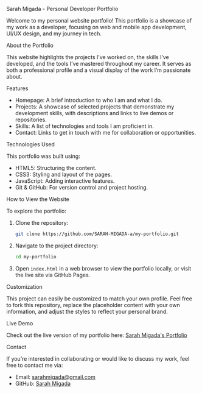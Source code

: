 

Sarah Migada - Personal Developer Portfolio

Welcome to my personal website portfolio! This portfolio is a showcase of my work as a developer, focusing on web and mobile app development, UI/UX design, and my journey in tech.

 About the Portfolio

This website highlights the projects I’ve worked on, the skills I’ve developed, and the tools I’ve mastered throughout my career. It serves as both a professional profile and a visual display of the work I’m passionate about.

 Features

- Homepage: A brief introduction to who I am and what I do.
- Projects: A showcase of selected projects that demonstrate my development skills, with descriptions and links to live demos or repositories.
- Skills: A list of technologies and tools I am proficient in.
- Contact: Links to get in touch with me for collaboration or opportunities.

 Technologies Used

This portfolio was built using:

- HTML5: Structuring the content.
- CSS3: Styling and layout of the pages.
- JavaScript: Adding interactive features.
- Git & GitHub: For version control and project hosting.

How to View the Website

To explore the portfolio:

1. Clone the repository:
   ```bash
   git clone https://github.com/SARAH-MIGADA-a/my-portfolio.git
   ```

2. Navigate to the project directory:
   ```bash
   cd my-portfolio
   ```

3. Open `index.html` in a web browser to view the portfolio locally, or visit the live site via GitHub Pages.

 Customization

This project can easily be customized to match your own profile. Feel free to fork this repository, replace the placeholder content with your own information, and adjust the styles to reflect your personal brand.

 Live Demo

Check out the live version of my portfolio here: [Sarah Migada's Portfolio](https://SARAH-MIGADA-a.github.io/my-portfolio)

 Contact

If you’re interested in collaborating or would like to discuss my work, feel free to contact me via:

- Email: sarahmigada@gmail.com
- GitHub: [Sarah Migada](https://github.com/SARAH-MIGADA-a)
